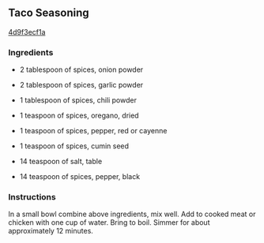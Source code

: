 ## Taco Seasoning

[4d9f3ecf1a](http://www.food.com/recipe/taco-seasoning-463604)

### Ingredients

 - 2 tablespoon of spices, onion powder

 - 2 tablespoon of spices, garlic powder

 - 1 tablespoon of spices, chili powder

 - 1 teaspoon of spices, oregano, dried

 - 1 teaspoon of spices, pepper, red or cayenne

 - 1 teaspoon of spices, cumin seed

 - 14 teaspoon of salt, table

 - 14 teaspoon of spices, pepper, black

### Instructions

In a small bowl combine above ingredients, mix well. Add to cooked meat or chicken with one cup of water. Bring to boil. Simmer for about approximately 12 minutes.